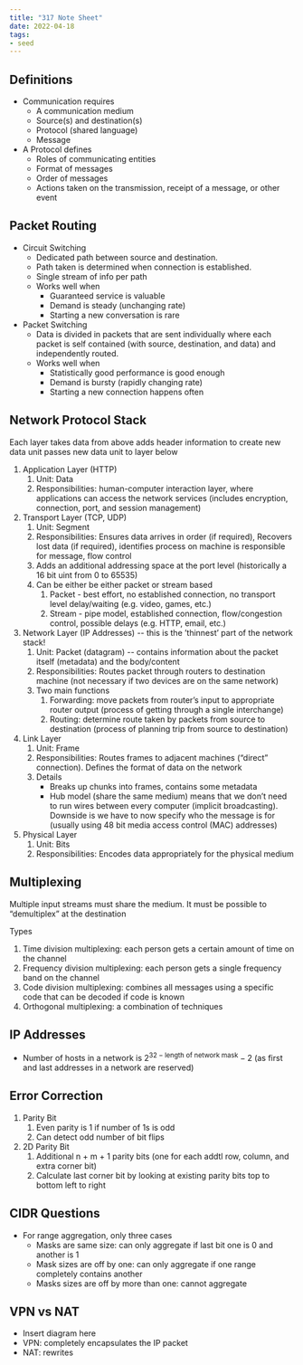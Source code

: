```yaml
---
title: "317 Note Sheet"
date: 2022-04-18
tags:
- seed
---
```


## Definitions
- Communication requires
	- A communication medium
	-  Source(s) and destination(s)
	-  Protocol (shared language)
	-  Message
- A Protocol defines
	- Roles of communicating entities  
	- Format of messages  
	- Order of messages  
	- Actions taken on the transmission, receipt of a message, or other event

## Packet Routing
- Circuit Switching
	- Dedicated path between source and destination.
	- Path taken is determined when connection is established.
	- Single stream of info per path
	- Works well when
		-   Guaranteed service is valuable
		-   Demand is steady (unchanging rate)
		-   Starting a new conversation is rare
- Packet Switching
	- Data is divided in packets that are sent individually where each packet is self contained (with source, destination, and data) and independently routed.
	- Works well when
		-   Statistically good performance is good enough
		-   Demand is bursty (rapidly changing rate)
		-   Starting a new connection happens often

## Network Protocol Stack
Each layer takes data from above adds header information to create new data unit passes new data unit to layer below

1. Application Layer (HTTP)
	1. Unit: Data
	2. Responsibilities: human-computer interaction layer, where applications can access the network services (includes encryption, connection, port, and session management)
2. Transport Layer (TCP, UDP)
	1. Unit: Segment
	2. Responsibilities: Ensures data arrives in order (if required), Recovers lost data (if required), identifies process on machine is responsible for message, flow control
	3. Adds an additional addressing space at the port level (historically a 16 bit uint from 0 to 65535)
	4. Can be either be either packet or stream based
	    1. Packet - best effort, no established connection, no transport level delay/waiting (e.g. video, games, etc.)
	    2. Stream - pipe model, established connection, flow/congestion control, possible delays (e.g. HTTP, email, etc.)
3. Network Layer (IP Addresses) -- this is the ’thinnest’ part of the network stack!
	1. Unit: Packet (datagram) -- contains information about the packet itself (metadata) and the body/content
	2. Responsibilities: Routes packet through routers to destination machine (not necessary if two devices are on the same network)
	3. Two main functions
	    1. Forwarding: move packets from router’s input to appropriate router output (process of getting through a single interchange)
	    2. Routing: determine route taken by packets from source to destination (process of planning trip from source to destination)
4. Link Layer
	1. Unit: Frame
	2. Responsibilities: Routes frames to adjacent machines (“direct” connection). Defines the format of data on the network
	3.  Details
	    - Breaks up chunks into frames, contains some metadata
	    - Hub model (share the same medium) means that we don’t need to run wires between every computer (implicit broadcasting). Downside is we have to now specify who the message is for (usually using 48 bit media access control (MAC) addresses)
5. Physical Layer
	1. Unit: Bits
	2. Responsibilities: Encodes data appropriately for the physical medium

## Multiplexing
Multiple input streams must share the medium. It must be possible to “demultiplex” at the destination

Types
1. Time division multiplexing: each person gets a certain amount of time on the channel
2. Frequency division multiplexing: each person gets a single frequency band on the channel
3. Code division multiplexing: combines all messages using a specific code that can be decoded if code is known
4. Orthogonal multiplexing: a combination of techniques

## IP Addresses
- Number of hosts in a network is $2^{32 - \textrm{length of network mask}} - 2$ (as first and last addresses in a network are reserved)

## Error Correction
1. Parity Bit
	1. Even parity is 1 if number of 1s is odd
	2. Can detect odd number of bit flips
3. 2D Parity Bit
	1. Additional n + m + 1 parity bits (one for each addtl row, column, and extra corner bit)
	2. Calculate last corner bit by looking at existing parity bits top to bottom left to right

## CIDR Questions
- For range aggregation, only three cases
	- Masks are same size: can only aggregate if last bit one is 0 and another is 1
	- Mask sizes are off by one: can only aggregate if one range completely contains another
	- Masks sizes are off by more than one: cannot aggregate

## VPN vs NAT
- Insert diagram here
- VPN: completely encapsulates the IP packet
- NAT: rewrites 